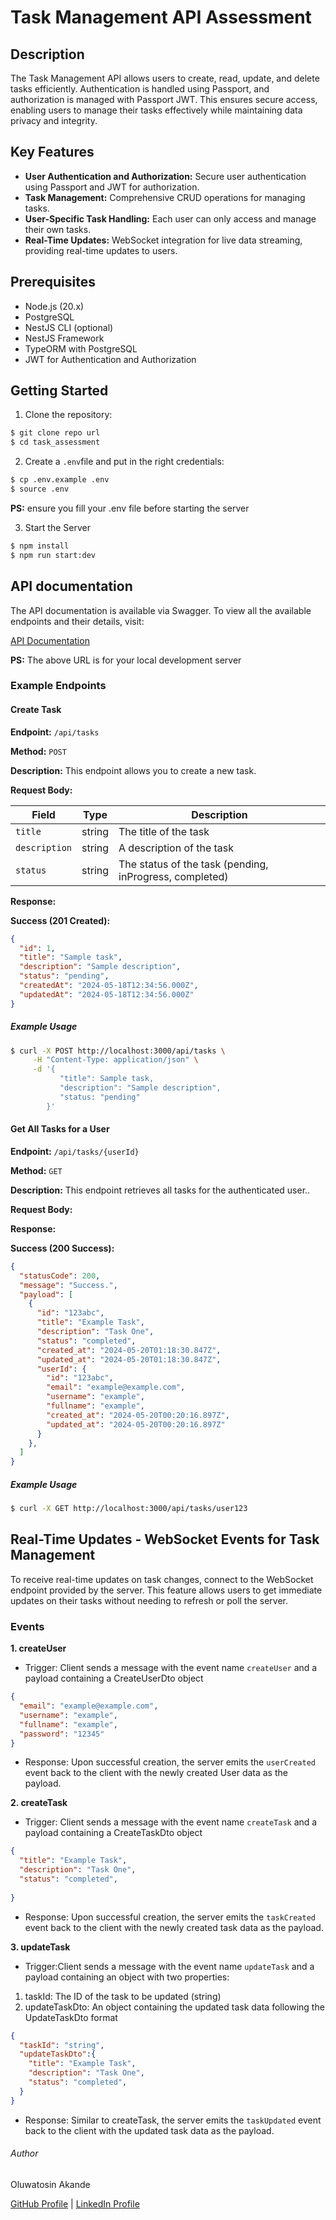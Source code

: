 # Task Management API Assessment

## Description

The Task Management API allows users to create, read, update, and delete tasks efficiently. 
Authentication is handled using Passport, and authorization is managed with Passport JWT. 
This ensures secure access, enabling users to manage their tasks effectively 
while maintaining data privacy and integrity.

## Key Features

- **User Authentication and Authorization:** Secure user authentication using Passport and JWT for authorization.
- **Task Management:** Comprehensive CRUD operations for managing tasks.
- **User-Specific Task Handling:** Each user can only access and manage their own tasks.
- **Real-Time Updates:** WebSocket integration for live data streaming, providing real-time updates to users.

## Prerequisites

- Node.js (20.x)
- PostgreSQL
- NestJS CLI (optional)
- NestJS Framework
- TypeORM with PostgreSQL
- JWT for Authentication and Authorization

## Getting Started

1. Clone the repository:

```bash
$ git clone repo url
$ cd task_assessment
```

2. Create a `.env`file and put in the right credentials:

```bash
$ cp .env.example .env
$ source .env
```
**PS:** ensure you fill your .env file before starting the server

3. Start the Server
  
```bash
$ npm install
$ npm run start:dev
```

## API documentation

The API documentation is available via Swagger. To view all the available endpoints and their details, visit:

[API Documentation](http://localhost:3000/api/docs) 

**PS:** The above URL is for your local development server

### Example Endpoints

#### Create Task

**Endpoint:** `/api/tasks`

**Method:** `POST`

**Description:** This endpoint allows you to create a new task.

**Request Body:**

| Field         | Type   | Description                                            |
|---------------|--------|--------------------------------------------------------|
| `title`       | string | The title of the task                                  |
| `description` | string | A description of the task                              |
| `status`      | string | The status of the task (pending, inProgress, completed)|

**Response:**

**Success (201 Created):**

```json
{
  "id": 1,
  "title": "Sample task",
  "description": "Sample description",
  "status": "pending",
  "createdAt": "2024-05-18T12:34:56.000Z",
  "updatedAt": "2024-05-18T12:34:56.000Z"
}
```

##### Example Usage
```bash
$ curl -X POST http://localhost:3000/api/tasks \
     -H "Content-Type: application/json" \
     -d '{
           "title": Sample task,
           "description": "Sample description",
           "status: "pending"
        }'
```

#### Get All Tasks for a User

**Endpoint:** `/api/tasks/{userId}`

**Method:** `GET`

**Description:** This endpoint retrieves all tasks for the authenticated user..

**Request Body:**


**Response:**

**Success (200 Success):**

```json
{
  "statusCode": 200,
  "message": "Success.",
  "payload": [
    {
      "id": "123abc",
      "title": "Example Task",
      "description": "Task One",
      "status": "completed",
      "created_at": "2024-05-20T01:18:30.847Z",
      "updated_at": "2024-05-20T01:18:30.847Z",
      "userId": {
        "id": "123abc",
        "email": "example@example.com",
        "username": "example",
        "fullname": "example",
        "created_at": "2024-05-20T00:20:16.897Z",
        "updated_at": "2024-05-20T00:20:16.897Z"
      }
    },
  ]
}
```

##### Example Usage
```bash
$ curl -X GET http://localhost:3000/api/tasks/user123
```

## Real-Time Updates - WebSocket Events for Task Management

To receive real-time updates on task changes, connect to the WebSocket endpoint provided by the server. 
This feature allows users to get immediate updates on their tasks without needing to refresh or poll the server.

### Events

**1. createUser**

- Trigger: Client sends a message with the event name `createUser` and a payload containing a CreateUserDto object 

```json
{
  "email": "example@example.com",
  "username": "example",
  "fullname": "example",
  "password": "12345" 
}
```
- Response: Upon successful creation, the server emits the `userCreated` event back to the client 
with the newly created User data as the payload.

**2. createTask**

- Trigger: Client sends a message with the event name `createTask` and a payload containing a CreateTaskDto object 

```json
{
  "title": "Example Task",
  "description": "Task One",
  "status": "completed",
   
}
```
- Response: Upon successful creation, the server emits the `taskCreated` event back to the client 
with the newly created task data as the payload.

**3. updateTask**

- Trigger:Client sends a message with the event name `updateTask` and a payload containing an object with two properties:

1.  taskId: The ID of the task to be updated (string)
2. updateTaskDto: An object containing the updated task data following the UpdateTaskDto format

```json
{
  "taskId": "string",
  "updateTaskDto":{
    "title": "Example Task",
    "description": "Task One",
    "status": "completed",
  } 
}
```
- Response: Similar to createTask, the server emits the `taskUpdated` event back to the client with the updated task data as the payload.


###### Author

Oluwatosin Akande

[GitHub Profile](https://github.com/dkrest1) | [LinkedIn Profile](https://www.linkedin.com/in/oluwatosin-akande1)